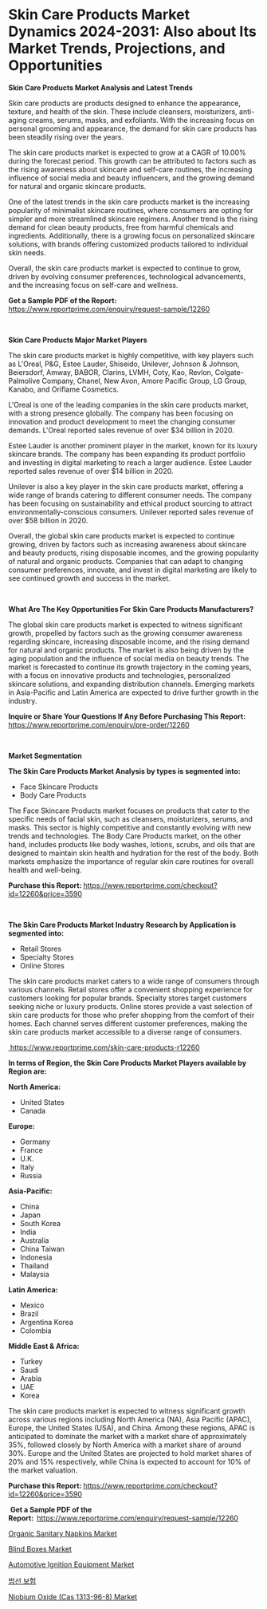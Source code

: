 <p><h1>Skin Care Products Market Dynamics 2024-2031: Also about Its Market Trends, Projections, and Opportunities</h1></p><p><strong>Skin Care Products Market Analysis and Latest Trends</strong></p>
<p><p>Skin care products are products designed to enhance the appearance, texture, and health of the skin. These include cleansers, moisturizers, anti-aging creams, serums, masks, and exfoliants. With the increasing focus on personal grooming and appearance, the demand for skin care products has been steadily rising over the years.</p><p>The skin care products market is expected to grow at a CAGR of 10.00% during the forecast period. This growth can be attributed to factors such as the rising awareness about skincare and self-care routines, the increasing influence of social media and beauty influencers, and the growing demand for natural and organic skincare products.</p><p>One of the latest trends in the skin care products market is the increasing popularity of minimalist skincare routines, where consumers are opting for simpler and more streamlined skincare regimens. Another trend is the rising demand for clean beauty products, free from harmful chemicals and ingredients. Additionally, there is a growing focus on personalized skincare solutions, with brands offering customized products tailored to individual skin needs.</p><p>Overall, the skin care products market is expected to continue to grow, driven by evolving consumer preferences, technological advancements, and the increasing focus on self-care and wellness.</p></p>
<p><strong>Get a Sample PDF of the Report:&nbsp;</strong> <a href="https://www.reportprime.com/enquiry/request-sample/12260">https://www.reportprime.com/enquiry/request-sample/12260</a></p>
<p>&nbsp;</p>
<p><strong>Skin Care Products Major Market Players</strong></p>
<p><p>The skin care products market is highly competitive, with key players such as L'Oreal, P&G, Estee Lauder, Shiseido, Unilever, Johnson & Johnson, Beiersdorf, Amway, BABOR, Clarins, LVMH, Coty, Kao, Revlon, Colgate-Palmolive Company, Chanel, New Avon, Amore Pacific Group, LG Group, Kanabo, and Oriflame Cosmetics.</p><p>L'Oreal is one of the leading companies in the skin care products market, with a strong presence globally. The company has been focusing on innovation and product development to meet the changing consumer demands. L'Oreal reported sales revenue of over $34 billion in 2020.</p><p>Estee Lauder is another prominent player in the market, known for its luxury skincare brands. The company has been expanding its product portfolio and investing in digital marketing to reach a larger audience. Estee Lauder reported sales revenue of over $14 billion in 2020.</p><p>Unilever is also a key player in the skin care products market, offering a wide range of brands catering to different consumer needs. The company has been focusing on sustainability and ethical product sourcing to attract environmentally-conscious consumers. Unilever reported sales revenue of over $58 billion in 2020.</p><p>Overall, the global skin care products market is expected to continue growing, driven by factors such as increasing awareness about skincare and beauty products, rising disposable incomes, and the growing popularity of natural and organic products. Companies that can adapt to changing consumer preferences, innovate, and invest in digital marketing are likely to see continued growth and success in the market.</p></p>
<p>&nbsp;</p>
<p><strong>What Are The Key Opportunities For Skin Care Products Manufacturers?</strong></p>
<p><p>The global skin care products market is expected to witness significant growth, propelled by factors such as the growing consumer awareness regarding skincare, increasing disposable income, and the rising demand for natural and organic products. The market is also being driven by the aging population and the influence of social media on beauty trends. The market is forecasted to continue its growth trajectory in the coming years, with a focus on innovative products and technologies, personalized skincare solutions, and expanding distribution channels. Emerging markets in Asia-Pacific and Latin America are expected to drive further growth in the industry.</p></p>
<p><strong>Inquire or Share Your Questions If Any Before Purchasing This Report:</strong> <a href="https://www.reportprime.com/enquiry/pre-order/12260">https://www.reportprime.com/enquiry/pre-order/12260</a></p>
<p>&nbsp;</p>
<p><strong>Market Segmentation</strong></p>
<p><strong>The Skin Care Products Market Analysis by types is segmented into:</strong></p>
<p><ul><li>Face Skincare Products</li><li>Body Care Products</li></ul></p>
<p><p>The Face Skincare Products market focuses on products that cater to the specific needs of facial skin, such as cleansers, moisturizers, serums, and masks. This sector is highly competitive and constantly evolving with new trends and technologies. The Body Care Products market, on the other hand, includes products like body washes, lotions, scrubs, and oils that are designed to maintain skin health and hydration for the rest of the body. Both markets emphasize the importance of regular skin care routines for overall health and well-being.</p></p>
<p><strong>Purchase this Report:&nbsp;</strong><a href="https://www.reportprime.com/checkout?id=12260&price=3590">https://www.reportprime.com/checkout?id=12260&price=3590</a></p>
<p>&nbsp;</p>
<p><strong>The Skin Care Products Market Industry Research by Application is segmented into:</strong></p>
<p><ul><li>Retail Stores</li><li>Specialty Stores</li><li>Online Stores</li></ul></p>
<p><p>The skin care products market caters to a wide range of consumers through various channels. Retail stores offer a convenient shopping experience for customers looking for popular brands. Specialty stores target customers seeking niche or luxury products. Online stores provide a vast selection of skin care products for those who prefer shopping from the comfort of their homes. Each channel serves different customer preferences, making the skin care products market accessible to a diverse range of consumers.</p></p>
<p><a href="https://www.reportprime.com/skin-care-products-r12260">&nbsp;https://www.reportprime.com/skin-care-products-r12260</a></p>
<p><strong>In terms of Region, the Skin Care Products Market Players available by Region are:</strong></p>
<p>
    <p> <strong> North America: </strong>
        <ul>
            <li>United States</li>
            <li>Canada</li>
        </ul>
        </p> 
    <p> <strong> Europe: </strong>
        <ul>
            <li>Germany</li>
            <li>France</li>
            <li>U.K.</li>
            <li>Italy</li>
            <li>Russia</li>
        </ul>
        </p> 
    <p> <strong> Asia-Pacific: </strong>
        <ul>
            <li>China</li>
            <li>Japan</li>
            <li>South Korea</li>
            <li>India</li>
            <li>Australia</li>
            <li>China Taiwan</li>
            <li>Indonesia</li>
            <li>Thailand</li>
            <li>Malaysia</li>
        </ul>
        </p> 
    <p> <strong> Latin America: </strong>
        <ul>
            <li>Mexico</li>
            <li>Brazil</li>
            <li>Argentina Korea</li>
            <li>Colombia</li>
        </ul>
        </p> 
    <p> <strong> Middle East & Africa: </strong>
        <ul>
            <li>Turkey</li>
            <li>Saudi</li>
            <li>Arabia</li>
            <li>UAE</li>
            <li>Korea</li>
        </ul>
    </p>
    </p>
<p><p>The skin care products market is expected to witness significant growth across various regions including North America (NA), Asia Pacific (APAC), Europe, the United States (USA), and China. Among these regions, APAC is anticipated to dominate the market with a market share of approximately 35%, followed closely by North America with a market share of around 30%. Europe and the United States are projected to hold market shares of 20% and 15% respectively, while China is expected to account for 10% of the market valuation.</p></p>
<p><strong>Purchase this Report: </strong><a href="https://www.reportprime.com/checkout?id=12260&price=3590">https://www.reportprime.com/checkout?id=12260&price=3590</a></p>
<p>&nbsp;<strong>Get a Sample PDF of the Report:&nbsp;&nbsp;</strong><a href="https://www.reportprime.com/enquiry/request-sample/12260">https://www.reportprime.com/enquiry/request-sample/12260</a></p>
<p><strong></strong></p>
<p><p><a href="https://github.com/provorikovar/Market-Research-Report-List-5/blob/main/organic-sanitary-napkins-market.md">Organic Sanitary Napkins Market</a></p><p><a href="https://www.linkedin.com/pulse/global-blind-boxes-market-focus-product-type-anime-dollcosmetic-168wc">Blind Boxes Market</a></p><p><a href="https://medium.com/@jewelmohr42/automotive-ignition-equipment-industry-analysis-report-its-market-size-share-trends-by-d10acea3fcdc">Automotive Ignition Equipment Market</a></p><p><a href="https://medium.com/@cierrahayes1930/%EC%84%B8%EC%9D%BC%EB%B3%B4%ED%8A%B8-%EB%B3%B4%ED%97%98-%EC%8B%9C%EC%9E%A5-%EA%B7%9C%EB%AA%A8-%EC%A0%90%EC%9C%A0%EC%9C%A8-%EB%B0%8F-%ED%8A%B8%EB%A0%8C%EB%93%9C-%EB%B6%84%EC%84%9D-%EB%B3%B4%EA%B3%A0%EC%84%9C-%EC%B5%9C%EC%A2%85-%EC%82%AC%EC%9A%A9-%EC%83%81%EC%97%85%EC%9A%A9-%EA%B0%9C%EC%9D%B8%EC%9A%A9-%EC%9B%90%EC%9E%90%EC%9E%AC%EB%B3%84-%EB%B0%8F-2031%EB%85%84%EA%B9%8C%EC%A7%80-%EC%98%88%EC%B8%A1-d4978342bc6e">범선 보험</a></p><p><a href="https://medium.com/@jewelmohr42/market-forecast-global-niobium-oxide-cas-1313-96-8-trends-and-impact-analysis-2024-2031-by-f8b8b3c2db78">Niobium Oxide (Cas 1313-96-8) Market</a></p></p>